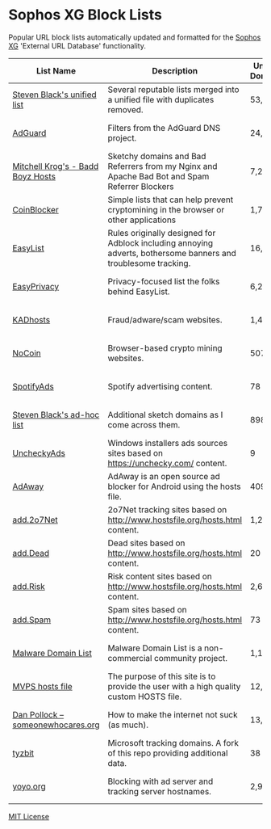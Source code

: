 # Sophos XG Block Lists

Popular URL block lists automatically updated and formatted for the [Sophos XG](https://www.sophos.com/en-us/products/next-gen-firewall.aspx) 'External URL Database' functionality.

List Name | Description | Unique Domains | Update Frequency | Links | Issues
----------|-------------|----------------|------------------|-------|-------
[Steven Black's unified list](https://github.com/StevenBlack/hosts) | Several reputable lists merged into a unified file with duplicates removed. | 53,382 | frequently | [HTTP](http://sophos-xg-block-lists.austinheap.com/steven-blacks-unified-list.txt) / [HTTPS](https://raw.githubusercontent.com/austinheap/sophos-xg-block-lists/master/steven-blacks-unified-list.txt) / FTP | [Link](https://github.com/StevenBlack/hosts/issues)
[AdGuard](https://github.com/AdguardTeam/AdguardDNS) | Filters from the AdGuard DNS project. | 24,660 | frequently | [HTTP](http://sophos-xg-block-lists.austinheap.com/adguard.txt) / [HTTPS](https://raw.githubusercontent.com/austinheap/sophos-xg-block-lists/master/adguard.txt) / FTP | [Link](https://github.com/AdguardTeam/AdguardDNS/issues)
[Mitchell Krog's - Badd Boyz Hosts](https://github.com/mitchellkrogza/Badd-Boyz-Hosts) | Sketchy domains and Bad Referrers from my Nginx and Apache Bad Bot and Spam Referrer Blockers | 7,254 | weekly | [HTTP](http://sophos-xg-block-lists.austinheap.com/mitchell-krogs-badd-boyz-hosts.txt) / [HTTPS](https://raw.githubusercontent.com/austinheap/sophos-xg-block-lists/master/mitchell-krogs-badd-boyz-hosts.txt) / FTP | [Link](https://github.com/mitchellkrogza/Badd-Boyz-Hosts/issues)
[CoinBlocker](https://github.com/ZeroDot1/CoinBlockerLists) | Simple lists that can help prevent cryptomining in the browser or other applications | 1,703 | frequently | [HTTP](http://sophos-xg-block-lists.austinheap.com/coinblocker.txt) / [HTTPS](https://raw.githubusercontent.com/austinheap/sophos-xg-block-lists/master/coinblocker.txt) / FTP | [Link](https://github.com/ZeroDot1/CoinBlockerLists/issues)
[EasyList](https://easylist.to/) | Rules originally designed for Adblock including annoying adverts, bothersome banners and troublesome tracking. | 16,491 | occasionally | [HTTP](http://sophos-xg-block-lists.austinheap.com/easylist.txt) / [HTTPS](https://raw.githubusercontent.com/austinheap/sophos-xg-block-lists/master/easylist.txt) / FTP | [Link](https://easylist.to/)
[EasyPrivacy](https://easylist.to/) | Privacy-focused list the folks behind EasyList. | 6,209 | occasionally | [HTTP](http://sophos-xg-block-lists.austinheap.com/easyprivacy.txt) / [HTTPS](https://raw.githubusercontent.com/austinheap/sophos-xg-block-lists/master/easyprivacy.txt) / FTP | [Link](https://easylist.to/)
[KADhosts](https://github.com/azet12/KADhosts) | Fraud/adware/scam websites. | 1,479 | frequently | [HTTP](http://sophos-xg-block-lists.austinheap.com/kadhosts.txt) / [HTTPS](https://raw.githubusercontent.com/austinheap/sophos-xg-block-lists/master/kadhosts.txt) / FTP | [Link](https://github.com/azet12/KADhosts/issues)
[NoCoin](https://github.com/hoshsadiq/adblock-nocoin-list/blob/master/hosts.txt) | Browser-based crypto mining websites. | 507 | occasionally | [HTTP](http://sophos-xg-block-lists.austinheap.com/nocoin.txt) / [HTTPS](https://raw.githubusercontent.com/austinheap/sophos-xg-block-lists/master/nocoin.txt) / FTP | [Link](https://github.com/hoshsadiq/adblock-nocoin-list/issues)
[SpotifyAds](https://raw.githubusercontent.com/natuschaos/Fuck-Spotify-Ads) | Spotify advertising content. | 78 | occasionally | [HTTP](http://sophos-xg-block-lists.austinheap.com/spotifyads.txt) / [HTTPS](https://raw.githubusercontent.com/austinheap/sophos-xg-block-lists/master/spotifyads.txt) / FTP | [Link](https://raw.githubusercontent.com/natuschaos/Fuck-Spotify-Ads/issues)
[Steven Black's ad-hoc list](https://github.com/StevenBlack/hosts/blob/master/data/StevenBlack/hosts) | Additional sketch domains as I come across them. | 898 | occasionally | [HTTP](http://sophos-xg-block-lists.austinheap.com/steven-blacks-ad-hoc-list.txt) / [HTTPS](https://raw.githubusercontent.com/austinheap/sophos-xg-block-lists/master/steven-blacks-ad-hoc-list.txt) / FTP | [Link](https://github.com/StevenBlack/hosts/issues)
[UncheckyAds](https://github.com/FadeMind/hosts.extras) | Windows installers ads sources sites based on https://unchecky.com/ content. | 9 | occasionally | [HTTP](http://sophos-xg-block-lists.austinheap.com/uncheckyads.txt) / [HTTPS](https://raw.githubusercontent.com/austinheap/sophos-xg-block-lists/master/uncheckyads.txt) / FTP | [Link](https://github.com/FadeMind/hosts.extras/issues)
[AdAway](https://adaway.org/) | AdAway is an open source ad blocker for Android using the hosts file. | 409 | occasionally | [HTTP](http://sophos-xg-block-lists.austinheap.com/adaway.txt) / [HTTPS](https://raw.githubusercontent.com/austinheap/sophos-xg-block-lists/master/adaway.txt) / FTP | [Link](https://github.com/AdAway/AdAway/issues)
[add.2o7Net](https://github.com/FadeMind/hosts.extras) | 2o7Net tracking sites based on http://www.hostsfile.org/hosts.html content. | 1,285 | occasionally | [HTTP](http://sophos-xg-block-lists.austinheap.com/add-2o7net.txt) / [HTTPS](https://raw.githubusercontent.com/austinheap/sophos-xg-block-lists/master/add-2o7net.txt) / FTP | [Link](https://github.com/FadeMind/hosts.extras/issues)
[add.Dead](https://github.com/FadeMind/hosts.extras) | Dead sites based on http://www.hostsfile.org/hosts.html content. | 20 | occasionally | [HTTP](http://sophos-xg-block-lists.austinheap.com/add-dead.txt) / [HTTPS](https://raw.githubusercontent.com/austinheap/sophos-xg-block-lists/master/add-dead.txt) / FTP | [Link](https://github.com/FadeMind/hosts.extras/issues)
[add.Risk](https://github.com/FadeMind/hosts.extras) | Risk content sites based on http://www.hostsfile.org/hosts.html content. | 2,655 | occasionally | [HTTP](http://sophos-xg-block-lists.austinheap.com/add-risk.txt) / [HTTPS](https://raw.githubusercontent.com/austinheap/sophos-xg-block-lists/master/add-risk.txt) / FTP | [Link](https://github.com/FadeMind/hosts.extras/issues)
[add.Spam](https://github.com/FadeMind/hosts.extras) | Spam sites based on http://www.hostsfile.org/hosts.html content. | 73 | occasionally | [HTTP](http://sophos-xg-block-lists.austinheap.com/add-spam.txt) / [HTTPS](https://raw.githubusercontent.com/austinheap/sophos-xg-block-lists/master/add-spam.txt) / FTP | [Link](https://github.com/FadeMind/hosts.extras/issues)
[Malware Domain List](http://www.malwaredomainlist.com/) | Malware Domain List is a non-commercial community project. | 1,111 | weekly | [HTTP](http://sophos-xg-block-lists.austinheap.com/malware-domain-list.txt) / [HTTPS](https://raw.githubusercontent.com/austinheap/sophos-xg-block-lists/master/malware-domain-list.txt) / FTP | [Link](http://www.malwaredomainlist.com/contact.php)
[MVPS hosts file](http://winhelp2002.mvps.org/) | The purpose of this site is to provide the user with a high quality custom HOSTS file. | 12,448 | monthly | [HTTP](http://sophos-xg-block-lists.austinheap.com/mvps-hosts-file.txt) / [HTTPS](https://raw.githubusercontent.com/austinheap/sophos-xg-block-lists/master/mvps-hosts-file.txt) / FTP | [Link](mailto:winhelp2002@gmail.com)
[Dan Pollock – someonewhocares.org](http://someonewhocares.org/hosts/) | How to make the internet not suck (as much). | 13,840 | frequently | [HTTP](http://sophos-xg-block-lists.austinheap.com/dan-pollock-someonewhocares-org.txt) / [HTTPS](https://raw.githubusercontent.com/austinheap/sophos-xg-block-lists/master/dan-pollock-someonewhocares-org.txt) / FTP | [Link](hosts@someonewhocares.org)
[tyzbit](https://github.com/tyzbit/hosts/blob/master/data/tyzbit/hosts) | Microsoft tracking domains.  A fork of this repo providing additional data. | 38 | rarely | [HTTP](http://sophos-xg-block-lists.austinheap.com/tyzbit.txt) / [HTTPS](https://raw.githubusercontent.com/austinheap/sophos-xg-block-lists/master/tyzbit.txt) / FTP | [Link]()
[yoyo.org](https://pgl.yoyo.org/adservers/) | Blocking with ad server and tracking server hostnames. | 2,923 | frequently | [HTTP](http://sophos-xg-block-lists.austinheap.com/yoyo-org.txt) / [HTTPS](https://raw.githubusercontent.com/austinheap/sophos-xg-block-lists/master/yoyo-org.txt) / FTP | [Link](mailto:pgl@yoyo.org)

[MIT License](https://github.com/austinheap/sophos-xg-block-lists/blob/master/LICENSE)
